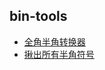 ## bin-tools
- [全角半角转换器](https://thank.skylinebin.com/char/index.html)
- [揪出所有半角符号](https://thank.skylinebin.com/half/index.html)